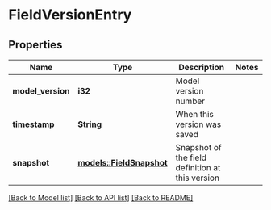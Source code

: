 # FieldVersionEntry

## Properties

Name | Type | Description | Notes
------------ | ------------- | ------------- | -------------
**model_version** | **i32** | Model version number | 
**timestamp** | **String** | When this version was saved | 
**snapshot** | [**models::FieldSnapshot**](FieldSnapshot.md) | Snapshot of the field definition at this version | 

[[Back to Model list]](../README.md#documentation-for-models) [[Back to API list]](../README.md#documentation-for-api-endpoints) [[Back to README]](../README.md)



